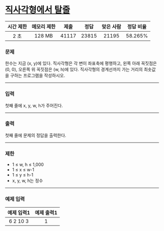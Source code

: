 # [직사각형에서 탈줄](https://www.acmicpc.net/problem/1085)

<div align = center>

| 시간 제한 | 메모리 제한 |  제출  |  정답  | 맞은 사람 | 정답 비율 |
| :-------: | :---------: | :----: | :----: | :-------: | :-------: |
|   2 초    |   128 MB    | 41117 | 23815 |  21195   |  58.265%  |

</div>

### 문제

한수는 지금 (x, y)에 있다. 직사각형은 각 변이 좌표축에 평행하고, 왼쪽 아래 꼭짓점은 (0, 0), 오른쪽 위 꼭짓점은 (w, h)에 있다. 직사각형의 경계선까지 가는 거리의 최솟값을 구하는 프로그램을 작성하시오.

---

### 입력

첫째 줄에 x, y, w, h가 주어진다.

---

### 출력

첫째 줄에 문제의 정답을 출력한다.

---

### 제한

- 1 ≤ w, h ≤ 1,000
- 1 ≤ x ≤ w-1
- 1 ≤ y ≤ h-1
- x, y, w, h는 정수

---

### 예제 입력

| 예제 입력1 | 예제 출력1 |
| :--------: | :--------: |
| 6 2 10 3 |   1  |
